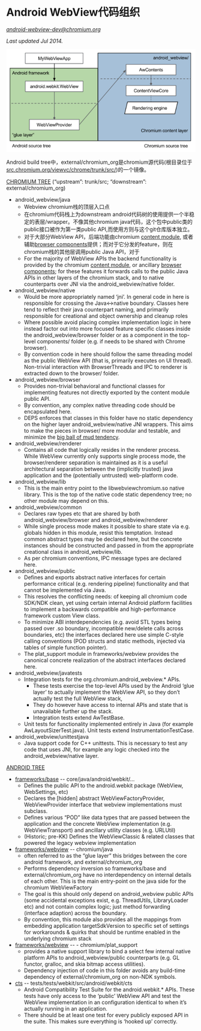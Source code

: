 # Android WebView代码组织

*android-webview-dev@chromium.org*

*Last updated Jul 2014.*

![](webview_org.png)

Android build tree中，external/chromium_org是chromium源代码(根目录位于[src.chromium.org/viewvc/chrome/trunk/src/](https://src.chromium.org/viewvc/chrome/trunk/src/))的一个镜像。


[CHROMIUM TREE](https://src.chromium.org/viewvc/chrome/trunk/src/) (“upstream”: trunk/src; “downstream”: external/chromium_org)
- android_webview/java
  - Webview chromium栈的顶层入口点
  - 在chromium代码栈上为downstream android代码树的使用提供一个半稳定的表层/wrapper。不像其他chromium java代码，这个包中public类的public接口被作为第一类public API,而使用方则与这个git仓库版本独立。
  - 对于大部分WebView API，后端功能由chromium [content module](http://dev.chromium.org/developers/content-module), 或者辅助[browser components](http://dev.chromium.org/developers/design-documents/browser-components)提供；而对于它分发的feature，则在chromium栈的其他层调用public Java API，对于
  - For the majority of WebView APIs the backend functionality is provided by the chromium [content module](http://dev.chromium.org/developers/content-module), or ancillary [browser components](http://dev.chromium.org/developers/design-documents/browser-components); for these features it forwards calls to the public Java APIs in other layers of the chromium stack, and to native counterparts over JNI via the android_webview/native folder.
- android_webview/native
  - Would be more appropriately named ‘jni’. In general code in here is responsible for crossing the Java<->native boundary. Classes here tend to reflect their java counterpart naming, and primarily responsible for creational and object ownership and cleanup roles
  - Where possible avoid placing complex implementation logic in here instead factor out into more focused feature specific classes inside the android_webview/browser folder or as a component in the top-level components/ folder (e.g. if needs to be shared with Chrome browser).
  - By convention code in here should follow the same threading model as the public WebView API (that is, primarily executes on UI thread). Non-trivial interaction with BrowserThreads and IPC to renderer is extracted down to the browser/ folder.
- android_webview/browser
  - Provides non-trivial behavioral and functional classes for implementing features not directly exported by the content module public API.
  - By convention, any complex native threading code should be encapsulated here.
  - DEPS enforces that classes in this folder have no static dependency on the higher layer android_webview/native JNI wrappers. This aims to make the pieces in browser/ more modular and testable, and minimize the [big ball of mud tendency](http://laputan.org/mud/mud.html).
- android_webview/renderer
  - Contains all code that logically resides in the renderer process. While WebView currently only supports single process mode, the browser/renderer separation is maintained as it is a useful architectural separation between the (implicitly trusted) java application and the (potentially untrusted) web-platform code.
- android_webview/lib
  - This is the main entry point to the libwebviewchromium.so native library. This is the top of the native code static dependency tree; no other module may depend on this.
- android_webview/common
  - Declares raw types etc that are shared by both android_webview/browser and android_webview/renderer
  - While single process mode makes it possible to share state via e.g. globals hidden in this module, resist this temptation. Instead common abstract types may be declared here, but the concrete instances should be constructed and passed in from the appropriate creational class in android_webview/lib.
  - As per chromium conventions, IPC message types are declared here.
- android_webview/public
  - Defines and exports abstract native interfaces for certain performance critical (e.g. rendering pipeline) functionality and that cannot be implemented via Java.
  - This resolves the conflicting needs: of keeping all chromium code SDK/NDK clean, yet using certain internal Android platform facilities to implement a backwards compatible and high-performance framework custom View class.
  - To minimize ABI interdependencies (e.g. avoid STL types being passed over .so boundary, incompatible new/delete calls across boundaries, etc) the interfaces declared here use simple C-style calling conventions (POD structs and static methods, injected via tables of simple function pointer).
  - The plat_support module in frameworks/webview provides the canonical concrete realization of the abstract interfaces declared here.
- android_webview/javatests
  - Integration tests for the org.chromium.android_webview.\* APIs. 
    - These tests exercise the top-level APIs used by the Android ‘glue layer’ to actually implement the WebView API, so they don’t actually test the full WebView stack,
    - They do however have access to internal APIs and state that is unavailable further up the stack.
    - Integration tests extend AwTestBase.
  - Unit tests for functionality implemented entirely in Java (for example AwLayoutSizerTest.java). Unit tests extend InstrumentationTestCase.
- android_webview/unittestjava
  - Java support code for C++ unittests. This is necessary to test any code that uses JNI, for example any logic checked into the android_webview/native layer.


[ANDROID TREE](https://android.googlesource.com/)
- [frameworks/base](https://android.googlesource.com/) -- core/java/android/webkit/…
  - Defines the public API to the android.webkit package (WebView, WebSettings, etc)
  - Declares the [hidden] abstract WebViewFactoryProvider, WebViewProvider interface that webview implementations must subclass.
  - Defines various “POD” like data types that are passed between the application and the concrete WebView implementation (e.g. WebViewTransport) and ancillary utility classes (e.g. URLUtil)
  - (Historic; pre-KK) Defines the WebViewClassic & related classes that powered the legacy webview implementation
- [frameworks/webview](https://android.googlesource.com/platform/frameworks/webview/) -- chromium/java
  - often referred to as the “glue layer” this bridges between the core android framework, and external/chromium_org
  - Performs dependency inversion so frameworks/base and external/chromium_org have no interdependency on internal details of each other. This is the main entry-point on the java side for the chromium WebViewFactory
  - The goal is this should only depend on android_webview public APIs (some accidental exceptions exist, e.g. ThreadUtils, LibraryLoader etc) and not contain complex logic; just method forwarding (interface adaption) across the boundary.
  - By convention, this module also provides all the mappings from embedding application targetSdkVersion to specific set of settings for workarounds & quirks that should be runtime enabled in the underlying chromium stack
- [frameworks/webview](https://android.googlesource.com/platform/frameworks/webview/) --   - chromium/plat_support
  - provides a native support library to bind a select few internal native platform APIs to android_webview/public counterparts (e.g. GL functor, gralloc, and skia bitmap access utilities).
  - Dependency injection of code in this folder avoids any build-time dependency of external/chromium_org on non-NDK symbols.
- [cts](https://android.googlesource.com/platform/cts/) -- tests/tests/webkit/src/android/webkit/cts
  - Android Compatibility Test Suite for the android.webkit.\* APIs. These tests have only access to the ‘public’ WebView API and test the WebView implementation in an configuration identical to when it’s actually running in an application.
  - There should be at least one test for every publicly exposed API in the suite. This makes sure everything is ‘hooked up’ correctly.

